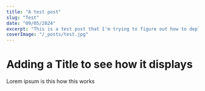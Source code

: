 ```yaml
---
title: "A test post"
slug: "Test"
date: "09/05/2024"
excerpt: "This is a test post that I'm trying to figure out how to deploy before actually creating the site so what happens if la dee da the text gets wayyyy longer than it should be"
coverImage: "/_posts/test.jpg"
---
```

# Adding a Title to see how it displays
Lorem ipsum is this how this works